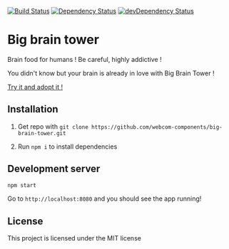 [![Build Status](https://travis-ci.org/webcom-components/big-brain-tower.svg?branch=master)](https://travis-ci.org/webcom-components/big-brain-tower)
[![Dependency Status](https://david-dm.org/webcom-components/big-brain-tower.svg)](https://david-dm.org/webcom-components/big-brain-tower)
[![devDependency Status](https://david-dm.org/webcom-components/big-brain-tower/dev-status.svg)](https://david-dm.org/webcom-components/big-brain-tower#info=devDependencies)

# Big brain tower

Brain food for humans ! Be careful, highly addictive !

You didn't know but your brain is already in love with Big Brain Tower ! 

[Try it and adopt it !](https://webcom-components.github.io/big-brain-tower)

## Installation 

1. Get repo with `git clone https://github.com/webcom-components/big-brain-tower.git`

2. Run `npm i` to install dependencies

## Development server

```bash
npm start
```

Go to `http://localhost:8080` and you should see the app running!

## License

This project is licensed under the MIT license